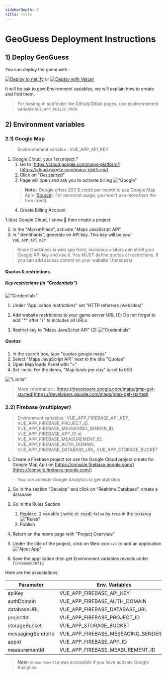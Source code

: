 ```yaml
---
sidebarDepth: 3
title: Title
---
```

# GeoGuess Deployment Instructions

## 1) Deploy GeoGuess

You can deploy the game with : 

[![Deploy to netlify](https://www.netlify.com/img/deploy/button.svg)](https://app.netlify.com/start/deploy?repository=https://github.com/Geoguess/Geoguess) or 
[![Deploy with Vercel](https://vercel.com/button)](https://vercel.com/new/git/external?repository-url=https%3A%2F%2Fgithub.com%2FGeoGuess%2FGeoguess&env=VUE_APP_API_KEY,VUE_APP_FIREBASE_API_KEY,VUE_APP_FIREBASE_AUTH_DOMAIN,VUE_APP_FIREBASE_DATABASE_URL,VUE_APP_FIREBASE_PROJECT_ID,VUE_APP_STORAGE_BUCKET,VUE_APP_FIREBASE_MESSAGING_SENDER_ID,VUE_APP_FIREBASE_APP_ID,VUE_APP_FIREBASE_MEASUREMENT_ID&envDescription=Follow%20guide%20on%20https%3A%2F%2Fgeoguess.games%2F&envLink=https%3A%2F%2Fgeoguess.games%2F&project-name=my-geoguess&demo-title=GeoGuess&demo-description=GeoGuess%20is%20an%20open-source%20geography%20game%20with%20Google%20Map%20StreetView.%20You%20can%20play%20solo%20or%20with%20your%20friends%20simultaneously.&demo-url=https%3A%2F%2Fdemo.geoguess.games%2F&demo-image=https%3A%2F%2Fgeoguess.games%2Fimg%2Fsocial.jpg)


It will be ask to give Environment variables, we will explain how to create and find them.

> For hosting in subfolder like Github/Gitlab pages, use environnement variable `VUE_APP_PUBLIC_PATH`

## 2) Environment variables
### 2.1) Google Map

> Environnement variable : VUE_APP_API_KEY

1. Google Cloud, your 1st project ?
    1. Go to [https://cloud.google.com/maps-platform/](https://cloud.google.com/maps-platform/)
    2. Click on "Get started"
    3. Page will open and ask you to activate billing
    !["Google"](../img/google-en.png)
    > **Note :** Google offers 200 $ credit per month to use Google Map Apis ([Source](https://cloud.google.com/maps-platform/pricing)). For personal usage, you won't use more than the free credit.
    4. Create Billing Account

1.(bis) Google Cloud, I know 💪 then create a project

2. In the "MarketPlace", activate "Maps JavaScript API"
3. In "Identifiants", generate on API key. This key will be your `VUE_APP_API_KEY`

> Since GeoGuess is web app front, malicious visitors can stroll your Google API key and use it.
> You MUST define quotas et restrictions.
> If you can add access control on your website (.htaccess)

#### Quotas & restrictions

##### Key restrictions (in "Credentials")
 !["Credentials"](../img/security/security-1.jpg)

1. Under "Application restrictions" set "HTTP referrers (websites)"

2. Add website restrictions to your game server URL (1): Do not forget to add "*" after "/" to includes all URLs.
   
3. Restrict key to "Maps JavaScript API" (2)
 !["Credentials"](../img/security/security-2.jpg)

##### Quotas	
 1. In the search box, tape "quotas google maps"
 2. Select "Maps JavaScript API" next to the title "Quotas"
 2. Open Map loads Panel with ">"
 3. Set limits. For the demo, "Map loads per day" is set to 500

 !["Limits"](../img/security/security-4.jpg)



> More information : [https://developers.google.com/maps/gmp-get-started](https://developers.google.com/maps/gmp-get-started)


### 2.2) Firebase (multiplayer)

> Environment variables : VUE_APP_FIREBASE_API_KEY, VUE_APP_FIREBASE_PROJECT_ID, VUE_APP_FIREBASE_MESSAGING_SENDER_ID, VUE_APP_FIREBASE_APP_ID et VUE_APP_FIREBASE_MEASUREMENT_ID, VUE_APP_FIREBASE_AUTH_DOMAIN, VUE_APP_FIREBASE_DATABASE_URL, VUE_APP_STORAGE_BUCKET

1. Create a Firebase project (or use the Google Cloud project create for Google Map Api) on [https://console.firebase.google.com/](https://console.firebase.google.com/)
> You can activate Google Analytics to get statistics
2. Go in the section "Develop" and click on "Realtime Database", create a database
3. Go in the Rules Section
    1. Replace, 2 variable (.write et .read) `false` by `true` in the textarea
!["Rules"](../img/firebase.png)
    2. Publish


1. Return on the home page with "Project Overview" 
2. Under the title of the project, click on Web icon `</>` to add an application
!["Ajout App"](../img/firebase-2.png)
1. Save the application then get Environment variables reveals under `firebaseConfig` 

Here are the associations:

| Parameter         | Env. Variables                       |
| ----------------- | ------------------------------------ |
| apiKey            | VUE_APP_FIREBASE_API_KEY             |
| authDomain        | VUE_APP_FIREBASE_AUTH_DOMAIN         |
| databaseURL       | VUE_APP_FIREBASE_DATABASE_URL        |
| projectId         | VUE_APP_FIREBASE_PROJECT_ID          |
| storageBucket     | VUE_APP_STORAGE_BUCKET               |
| messagingSenderId | VUE_APP_FIREBASE_MESSAGING_SENDER_ID |
| appId             | VUE_APP_FIREBASE_APP_ID              |
| measurementId     | VUE_APP_FIREBASE_MEASUREMENT_ID      |

> **Note**: `measurementId` was accessible if you have activate Google Analytics
<!--imageSocial"https://geoguess.games/img/social.jpg"-->

